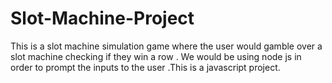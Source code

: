 # Slot-Machine-Project
This is a slot machine simulation game where the user would gamble over a slot machine checking if they win a row . We would be using node js in order to prompt the inputs to the user .This is a javascript project. 
